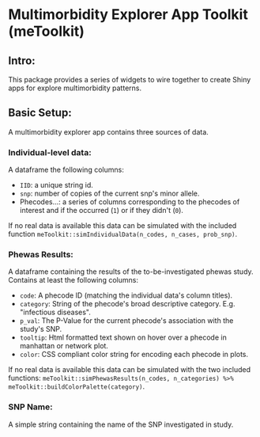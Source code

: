 # Multimorbidity Explorer App Toolkit (meToolkit)

## Intro: 

This package provides a series of widgets to wire together to create Shiny apps for explore multimorbidity patterns. 

## Basic Setup: 

A multimorbidity explorer app contains three sources of data. 

### Individual-level data: 
A dataframe the following columns: 

- `IID`: a unique string id.
- `snp`: number of copies of the current snp's minor allele.
- Phecodes...: a series of columns corresponding to the phecodes of interest and if the occurred (`1`) or if they didn't (`0`). 

If no real data is available this data can be simulated with the included function `meToolkit::simIndividualData(n_codes, n_cases, prob_snp)`.

### Phewas Results: 
A dataframe containing the results of the to-be-investigated phewas study. Contains at least the following columns:

- `code`: A phecode ID (matching the individual data's column titles).
- `category`: String of the phecode's broad descriptive category. E.g. "infectious diseases".
- `p_val`: The P-Value for the current phecode's association with the study's SNP.
- `tooltip`: Html formatted text shown on hover over a phecode in manhattan or network plot. 
- `color`: CSS compliant color string for encoding each phecode in plots. 

If no real data is available this data can be simulated with the two included functions: `meToolkit::simPhewasResults(n_codes, n_categories) %>% meToolkit::buildColorPalette(category)`.

### SNP Name: 
A simple string containing the name of the SNP investigated in study.

